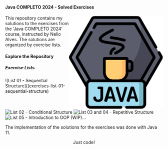 <h4 align="left">Java COMPLETO 2024 - Solved Exercises</h4>

<img src="/resources/java_logo.png" min-width="300px" max-width="300px" width="300px" align="right">

<p align="left">This repository contains my solutions to the exercises from the 'Java COMPLETO 2024' course, instructed by Nelio Alves. The solutions are organized by exercise lists.</p>


<h4 align="left">Explore the Repository</h4>

<h5 align="left">Exercise Lists</h5>

 ![List 01 - Sequential Structure]((exercises-list-01-sequential-structure)
 ![List 02 - Conditional Structure](exercises-list-02-conditional-structure)
 ![List 03 and 04 - Repetitive Structure](exercises-list-03-and-04-repetitive-structure)
 ![List 05 - Introduction to OOP](exercises-list-05-introduction-to-OOP)
 (WIP)...

<p>The implementation of the solutions for the exercises was done with Java 11.</p>

<p align="center">Just code!</p>
